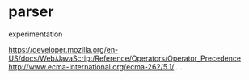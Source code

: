parser
======

experimentation


https://developer.mozilla.org/en-US/docs/Web/JavaScript/Reference/Operators/Operator_Precedence
http://www.ecma-international.org/ecma-262/5.1/ ...
